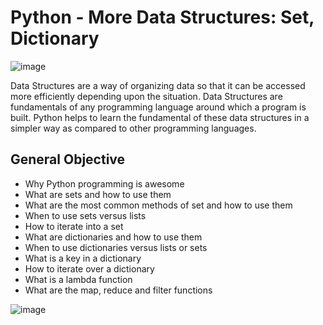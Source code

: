 # Python - More Data Structures: Set, Dictionary

![image](https://user-images.githubusercontent.com/105078661/206304785-172303e3-84c4-4437-8c5f-8614c71cc4ef.png)

Data Structures are a way of organizing data so that it can be accessed more efficiently depending upon the situation. Data Structures are fundamentals of any programming language around which a program is built. Python helps to learn the fundamental of these data structures in a simpler way as compared to other programming languages.


## General Objective
- Why Python programming is awesome
- What are sets and how to use them
- What are the most common methods of set and how to use them
- When to use sets versus lists
- How to iterate into a set
- What are dictionaries and how to use them
- When to use dictionaries versus lists or sets
- What is a key in a dictionary
- How to iterate over a dictionary
- What is a lambda function
- What are the map, reduce and filter functions




![image](https://user-images.githubusercontent.com/105078661/206307258-c09d33c3-e7e7-49a5-99de-c1e9ef642f94.png)
